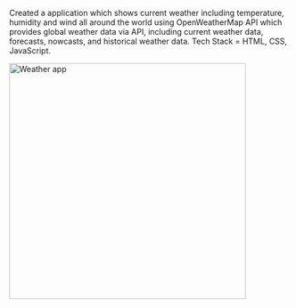Created a application which shows current weather including temperature, humidity and wind all around the world using OpenWeatherMap API which provides global weather data via API, including current weather data, forecasts, nowcasts, and historical weather data. Tech Stack = HTML, CSS, JavaScript. 


<img width="424" alt="Weather app" src="https://github.com/yashuraj9/Weather-Application/assets/61059669/3cf06baf-877c-4677-a3dd-d5a601d3d70c">

